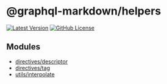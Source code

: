 # @graphql-markdown/helpers

[![Latest Version](https://img.shields.io/npm/v/@graphql-markdown/helpers?style=flat-square)](https://www.npmjs.com/package/@graphql-markdown/helpers)
[![GitHub License](https://img.shields.io/github/license/graphql-markdown/graphql-markdown?style=flat-square)](https://raw.githubusercontent.com/graphql-markdown/graphql-markdown/main/LICENSE)

## Modules

- [directives/descriptor](directives/descriptor.md)
- [directives/tag](directives/tag.md)
- [utils/interpolate](utils/interpolate.md)
